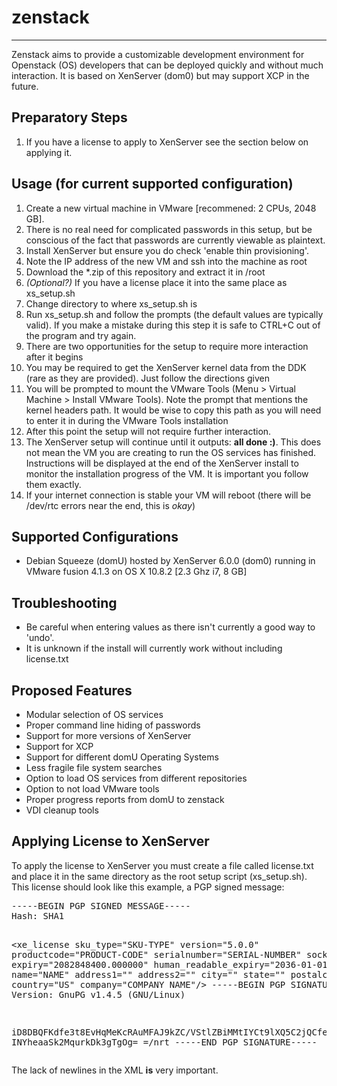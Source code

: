 <h1>zenstack</h1>
<hr/>
Zenstack aims to provide a customizable development environment for Openstack (OS) developers that can be deployed quickly and without much interaction. It is based on XenServer (dom0) but may support XCP in the future.

<h2>Preparatory Steps</h2>
<ol>
  <li>If you have a license to apply to XenServer see the section below on applying it.</li>
</ol>

<h2>Usage (for current supported configuration)</h2>
<ol>
  <li>Create a new virtual machine in VMware [recommened: 2 CPUs, 2048 GB].</li>
  <li>There is no real need for complicated passwords in this setup, but be conscious of the fact that passwords are currently viewable as plaintext.</li>
  <li>Install XenServer but ensure you do check 'enable thin provisioning'.</li>
  <li>Note the IP address of the new VM and ssh into the machine as root</li>
  <li>Download the *.zip of this repository and extract it in /root</li>
  <li><i>(Optional?)</i> If you have a license place it into the same place as xs_setup.sh</li>
  <li>Change directory to where xs_setup.sh is</li>
  <li>Run xs_setup.sh and follow the prompts (the default values are typically valid). If you make a mistake during this step it is safe to CTRL+C out of the program and try again.</li>
  <li>There are two opportunities for the setup to require more interaction after it begins</li>
  <li>You may be required to get the XenServer kernel data from the DDK (rare as they are provided). Just follow the directions given</li>
  <li>You will be prompted to mount the VMware Tools (Menu > Virtual Machine > Install VMware Tools). Note the prompt that mentions the kernel headers path. It would be wise to copy this path as you will need to enter it in during the VMware Tools installation</li>
  <li>After this point the setup will not require further interaction.</li>
  <li>The XenServer setup will continue until it outputs: <b>all done :)</b>. This does not mean the VM you are creating to run the OS services has finished. Instructions will be displayed at the end of the XenServer install to monitor the installation progress of the VM. It is important you follow them exactly.</li>
  <li>If your internet connection is stable your VM will reboot (there will be /dev/rtc errors near the end, this is <i>okay</i>)</li>
</ol>

<h2>Supported Configurations</h2>
<ul>
  <li>Debian Squeeze (domU) hosted by XenServer 6.0.0 (dom0) running in VMware fusion 4.1.3 on OS X 10.8.2 [2.3 Ghz i7, 8 GB]</li>
</ul>

<h2>Troubleshooting</h2>
<ul>
  <li>Be careful when entering values as there isn't currently a good way to 'undo'.</li>
  <li>It is unknown if the install will currently work without including license.txt</li>
</ul>
<h2>Proposed Features</h2>
<ul>
  <li>Modular selection of OS services</li>
  <li>Proper command line hiding of passwords</li>
  <li>Support for more versions of XenServer</li>
  <li>Support for XCP</li>
  <li>Support for different domU Operating Systems</li>
  <li>Less fragile file system searches</li>
  <li>Option to load OS services from different repositories</li>
  <li>Option to not load VMware tools</li>
  <li>Proper progress reports from domU to zenstack</li>
  <li>VDI cleanup tools</li>
</ul>

<h2>Applying License to XenServer</h2>
To apply the license to XenServer you must create a file called license.txt and place it in the same directory as the root setup script (xs_setup.sh). This license should look like this example, a PGP signed message:
<pre>
-----BEGIN PGP SIGNED MESSAGE-----
Hash: SHA1

&lt;xe_license sku_type=&quot;SKU-TYPE&quot; version=&quot;5.0.0&quot; productcode=&quot;PRODUCT-CODE&quot; serialnumber=&quot;SERIAL-NUMBER&quot; sockets=&quot;32&quot; expiry=&quot;2082848400.000000&quot; human_readable_expiry=&quot;2036-01-01&quot; name=&quot;NAME&quot; address1=&quot;&quot; address2=&quot;&quot; city=&quot;&quot; state=&quot;&quot; postalcode=&quot;&quot; country=&quot;US&quot; company=&quot;COMPANY NAME&quot;/&gt;
-----BEGIN PGP SIGNATURE-----
Version: GnuPG v1.4.5 (GNU/Linux)

iD8DBQFKdfe3t8EvHqMeKcRAuMFAJ9kZC/VStlZBiMMtIYCt9lXQ5C2jQCfemEq
INYheaaSk2MqurkDk3gTgOg=
=/nrt
-----END PGP SIGNATURE-----
</pre>
The lack of newlines in the XML <b>is</b> very important.
